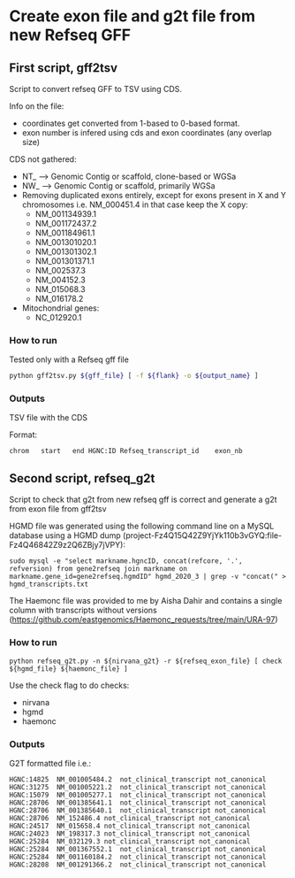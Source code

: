 # Create exon file and g2t file from new Refseq GFF

## First script, gff2tsv

Script to convert refseq GFF to TSV using CDS.

Info on the file:

- coordinates get converted from 1-based to 0-based format.
- exon number is infered using cds and exon coordinates (any overlap size)

CDS not gathered:

- NT_ --> Genomic Contig or scaffold, clone-based or WGSa
- NW_ --> Genomic Contig or scaffold, primarily WGSa
- Removing duplicated exons entirely, except for exons present in X and Y chromosomes i.e. NM_000451.4 in that case keep the X copy:
  - NM_001134939.1
  - NM_001172437.2
  - NM_001184961.1
  - NM_001301020.1
  - NM_001301302.1
  - NM_001301371.1
  - NM_002537.3
  - NM_004152.3
  - NM_015068.3
  - NM_016178.2
- Mitochondrial genes:
  - NC_012920.1

### How to run

Tested only with a Refseq gff file

```bash
python gff2tsv.py ${gff_file} [ -f ${flank} -o ${output_name} ]
```

### Outputs

TSV file with the CDS

Format:

```tsv
chrom   start   end HGNC:ID Refseq_transcript_id    exon_nb
```

## Second script, refseq_g2t

Script to check that g2t from new refseq gff is correct and generate a g2t from exon file from gff2tsv

HGMD file was generated using the following command line on a MySQL database using a HGMD dump (project-Fz4Q15Q42Z9YjYk110b3vGYQ:file-Fz4Q46842Z9z2Q6ZBjy7jVPY):

```shell
sudo mysql -e "select markname.hgncID, concat(refcore, '.', refversion) from gene2refseq join markname on markname.gene_id=gene2refseq.hgmdID" hgmd_2020_3 | grep -v "concat(" > hgmd_transcripts.txt
```

The Haemonc file was provided to me by Aisha Dahir and contains a single column with transcripts without versions (https://github.com/eastgenomics/Haemonc_requests/tree/main/URA-97)

### How to run

```shell
python refseq_g2t.py -n ${nirvana_g2t} -r ${refseq_exon_file} [ check ${hgmd_file} ${haemonc_file} ]
```

Use the check flag to do checks:

- nirvana
- hgmd
- haemonc

### Outputs

G2T formatted file i.e.:

```tsv
HGNC:14825  NM_001005484.2  not_clinical_transcript not_canonical
HGNC:31275  NM_001005221.2  not_clinical_transcript not_canonical
HGNC:15079  NM_001005277.1  not_clinical_transcript not_canonical
HGNC:28706  NM_001385641.1  not_clinical_transcript not_canonical
HGNC:28706  NM_001385640.1  not_clinical_transcript not_canonical
HGNC:28706  NM_152486.4 not_clinical_transcript not_canonical
HGNC:24517  NM_015658.4 not_clinical_transcript not_canonical
HGNC:24023  NM_198317.3 not_clinical_transcript not_canonical
HGNC:25284  NM_032129.3 not_clinical_transcript not_canonical
HGNC:25284  NM_001367552.1  not_clinical_transcript not_canonical
HGNC:25284  NM_001160184.2  not_clinical_transcript not_canonical
HGNC:28208  NM_001291366.2  not_clinical_transcript not_canonical
```
